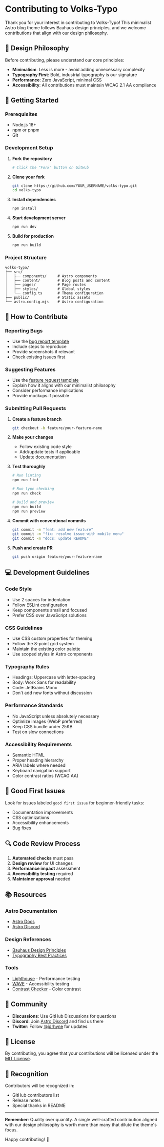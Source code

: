 # Contributing to Volks-Typo

Thank you for your interest in contributing to Volks-Typo! This minimalist Astro blog theme follows Bauhaus design principles, and we welcome contributions that align with our design philosophy.

## 🎨 Design Philosophy

Before contributing, please understand our core principles:
- **Minimalism**: Less is more - avoid adding unnecessary complexity
- **Typography First**: Bold, industrial typography is our signature
- **Performance**: Zero JavaScript, minimal CSS
- **Accessibility**: All contributions must maintain WCAG 2.1 AA compliance

## 🚀 Getting Started

### Prerequisites
- Node.js 18+ 
- npm or pnpm
- Git

### Development Setup

1. **Fork the repository**
   ```bash
   # Click the "Fork" button on GitHub
   ```

2. **Clone your fork**
   ```bash
   git clone https://github.com/YOUR_USERNAME/volks-typo.git
   cd volks-typo
   ```

3. **Install dependencies**
   ```bash
   npm install
   ```

4. **Start development server**
   ```bash
   npm run dev
   ```

5. **Build for production**
   ```bash
   npm run build
   ```

### Project Structure
```
volks-typo/
├── src/
│   ├── components/     # Astro components
│   ├── content/        # Blog posts and content
│   ├── pages/          # Page routes
│   ├── styles/         # Global styles
│   └── config.ts       # Theme configuration
├── public/             # Static assets
└── astro.config.mjs    # Astro configuration
```

## 📝 How to Contribute

### Reporting Bugs
- Use the [bug report template](.github/ISSUE_TEMPLATE/bug_report.md)
- Include steps to reproduce
- Provide screenshots if relevant
- Check existing issues first

### Suggesting Features
- Use the [feature request template](.github/ISSUE_TEMPLATE/feature_request.md)
- Explain how it aligns with our minimalist philosophy
- Consider performance implications
- Provide mockups if possible

### Submitting Pull Requests

1. **Create a feature branch**
   ```bash
   git checkout -b feature/your-feature-name
   ```

2. **Make your changes**
   - Follow existing code style
   - Add/update tests if applicable
   - Update documentation

3. **Test thoroughly**
   ```bash
   # Run linting
   npm run lint
   
   # Run type checking
   npm run check
   
   # Build and preview
   npm run build
   npm run preview
   ```

4. **Commit with conventional commits**
   ```bash
   git commit -m "feat: add new feature"
   git commit -m "fix: resolve issue with mobile menu"
   git commit -m "docs: update README"
   ```

5. **Push and create PR**
   ```bash
   git push origin feature/your-feature-name
   ```

## 💻 Development Guidelines

### Code Style
- Use 2 spaces for indentation
- Follow ESLint configuration
- Keep components small and focused
- Prefer CSS over JavaScript solutions

### CSS Guidelines
- Use CSS custom properties for theming
- Follow the 8-point grid system
- Maintain the existing color palette
- Use scoped styles in Astro components

### Typography Rules
- Headings: Uppercase with letter-spacing
- Body: Work Sans for readability
- Code: JetBrains Mono
- Don't add new fonts without discussion

### Performance Standards
- No JavaScript unless absolutely necessary
- Optimize images (WebP preferred)
- Keep CSS bundle under 25KB
- Test on slow connections

### Accessibility Requirements
- Semantic HTML
- Proper heading hierarchy
- ARIA labels where needed
- Keyboard navigation support
- Color contrast ratios (WCAG AA)

## 🌟 Good First Issues

Look for issues labeled `good first issue` for beginner-friendly tasks:
- Documentation improvements
- CSS optimizations
- Accessibility enhancements
- Bug fixes

## 🔍 Code Review Process

1. **Automated checks** must pass
2. **Design review** for UI changes
3. **Performance impact** assessment
4. **Accessibility testing** required
5. **Maintainer approval** needed

## 📚 Resources

### Astro Documentation
- [Astro Docs](https://docs.astro.build)
- [Astro Discord](https://astro.build/chat)

### Design References
- [Bauhaus Design Principles](https://www.bauhaus100.com/the-bauhaus/principles/)
- [Typography Best Practices](https://www.smashingmagazine.com/typography-guidelines-and-references/)

### Tools
- [Lighthouse](https://developers.google.com/web/tools/lighthouse) - Performance testing
- [WAVE](https://wave.webaim.org/) - Accessibility testing
- [Contrast Checker](https://webaim.org/resources/contrastchecker/) - Color contrast

## 🤝 Community

- **Discussions**: Use GitHub Discussions for questions
- **Discord**: Join [Astro Discord](https://astro.build/chat) and find us there
- **Twitter**: Follow [@jdrhyne](https://twitter.com/jdrhyne) for updates

## 📄 License

By contributing, you agree that your contributions will be licensed under the [MIT License](LICENSE).

## 🙏 Recognition

Contributors will be recognized in:
- GitHub contributors list
- Release notes
- Special thanks in README

---

**Remember**: Quality over quantity. A single well-crafted contribution aligned with our design philosophy is worth more than many that dilute the theme's focus.

Happy contributing! 🚀